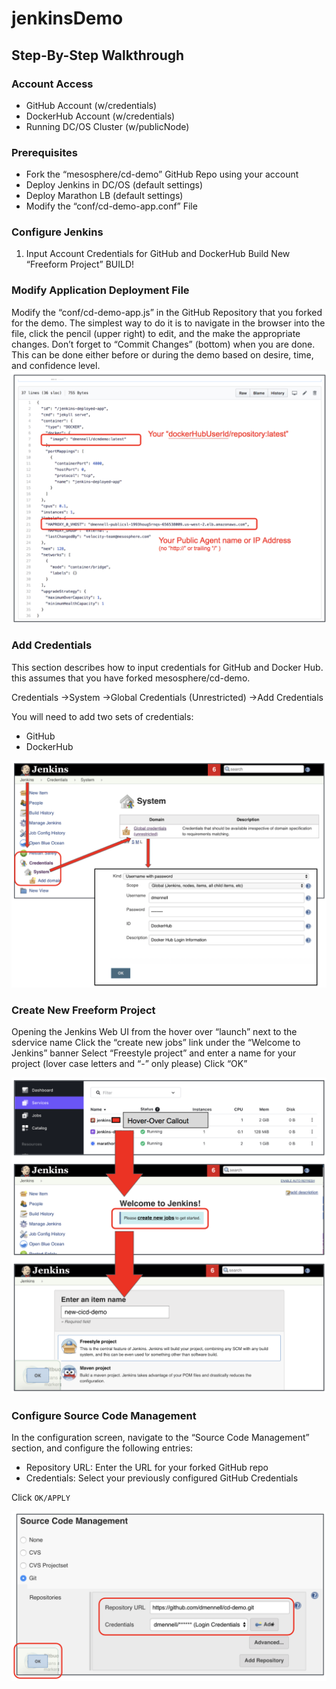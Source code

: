# jenkinsDemo



## Step-By-Step Walkthrough

### Account Access
* GitHub Account (w/credentials)
* DockerHub Account (w/credentials)
* Running DC/OS Cluster (w/publicNode)

### Prerequisites
* Fork the “mesosphere/cd-demo” GitHub Repo using your account
* Deploy Jenkins in DC/OS (default settings)
* Deploy Marathon LB (default settings)
* Modify the “conf/cd-demo-app.conf” File


### Configure Jenkins
1. Input Account Credentials for GitHub and DockerHub
Build New “Freeform Project”
BUILD!





### Modify Application Deployment File
Modify the “conf/cd-demo-app.js” in the GitHub Repository that you forked for the demo.  The simplest way to do it is to navigate in the browser into the file, click the pencil (upper right) to edit, and the make the appropriate changes.  Don’t forget to “Commit Changes” (bottom) when you are done.  This can be done either before or during the demo based on desire, time, and confidence level.
![alt text](img/edit.png "Example text of what needs to be changed.")


### Add Credentials
This section describes how to input credentials for GitHub and Docker Hub.  this assumes that you have forked mesosphere/cd-demo.

Credentials
->System
  ->Global Credentials (Unrestricted)
    ->Add Credentials
          
You will need to add two sets of credentials:
* GitHub
* DockerHub

![alt text](img/creds.png "Example of adding credentials to Jenkins.")




### Create New Freeform Project
Opening the Jenkins Web UI from the hover over “launch” next to the sdervice name
Click the “create new jobs” link under the “Welcome to Jenkins” banner
Select “Freestyle project” and enter a name for your project (lover case letters and “-” only please)
Click “OK”

![alt text](img/project.png "Example text of what needs to be changed.")

### Configure Source Code Management 
In the configuration screen, navigate to the “Source Code Management” section, and configure the following entries:

* Repository URL: Enter the URL for your forked GitHub repo
* Credentials: Select your previously configured GitHub Credentials

Click `OK/APPLY`

![alt text](img/SCM.png "Example text of what needs to be changed.")
  











